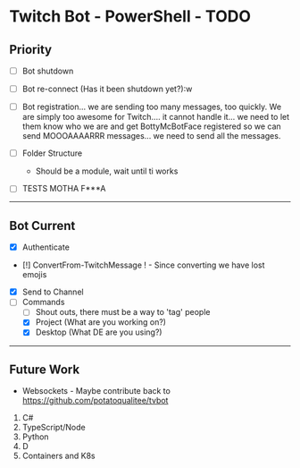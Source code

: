 # Twitch Bot - PowerShell - TODO

## Priority
- [ ] Bot shutdown
- [ ] Bot re-connect (Has it been shutdown yet?):w
- [ ] Bot registration... we are sending too many messages, too quickly.
      We are simply too awesome for Twitch.... it cannot handle it... 
      we need to let them know who we are and get BottyMcBotFace registered so 
      we can send MOOOAAAARRR messages... we need to send all the messages.
- [ ] Folder Structure
    - Should be a module, wait until ti works
- [ ] TESTS MOTHA F***A


--- 

## Bot Current
- [x] Authenticate
- [!] ConvertFrom-TwitchMessage 
   ! -  Since converting we have lost emojis
- [x] Send to Channel
- [ ] Commands
   - [ ] Shout outs, there must be a way to 'tag' people
   - [x] Project (What are you working on?)
   - [x] Desktop (What DE are you using?)

---

## Future Work
- Websockets - Maybe contribute back to https://github.com/potatoqualitee/tvbot
1. C#
1. TypeScript/Node
1. Python
1. D
1. Containers and K8s
